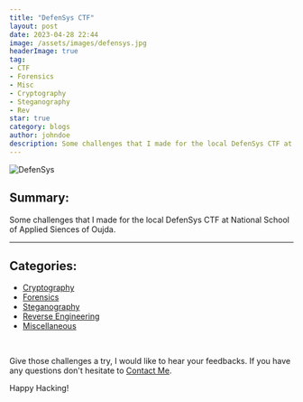 ```yaml
---
title: "DefenSys CTF"
layout: post
date: 2023-04-28 22:44
image: /assets/images/defensys.jpg
headerImage: true
tag:
- CTF
- Forensics
- Misc
- Cryptography
- Steganography
- Rev
star: true
category: blogs
author: johndoe
description: Some challenges that I made for the local DefenSys CTF at National School of Applied Siences of Oujda, Morocco.
---
```


![DefenSys][1]

## Summary:

Some challenges that I made for the local DefenSys CTF at National School of Applied Siences of Oujda.

---

## Categories:

- [Cryptography](#https://github.com/H3lli0t/DefenSysCTF/tree/Intro/Cryptography)
- [Forensics](#https://github.com/H3lli0t/DefenSysCTF/tree/Intro/Forensics/MrRobot)
- [Steganography](#https://github.com/H3lli0t/DefenSysCTF/tree/Intro/Steganography)
- [Reverse Engineering](#https://github.com/H3lli0t/DefenSysCTF/tree/Intro/Reverse%20Engineering/R3v_m3)
- [Miscellaneous](#https://github.com/H3lli0t/DefenSysCTF/tree/Intro/Misc)

<br/>

Give those challenges a try, I would like to hear your feedbacks. If you have any questions don't hesitate to [Contact Me](https://www.linkedin.com/in/hichamouardi).

<p>Happy Hacking!</p>


[1]: https://i1.sndcdn.com/avatars-000674678681-aiisu8-t500x500.jpg
